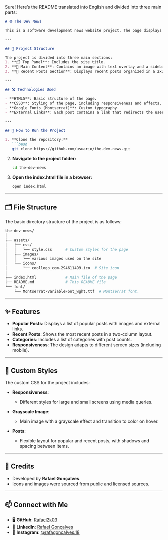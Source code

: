 Sure! Here’s the README translated into English and divided into three main parts:

```markdown
# 🌐 The Dev News 

This is a software development news website project. The page displays a list of popular and recent posts, with categories and links to external articles.

---

## 📂 Project Structure

The project is divided into three main sections:
1. **🗂️ Top Panel**: Includes the site title.
2. **📄 Main Content**: Contains an image with text overlay and a sidebar with popular posts.
3. **📰 Recent Posts Section**: Displays recent posts organized in a 2x2 layout, followed by a list of categories.

---

## 🛠️ Technologies Used

- **HTML5**: Basic structure of the page.
- **CSS3**: Styling of the page, including responsiveness and effects.
- **Google Fonts (Montserrat)**: Custom typography.
- **External Links**: Each post contains a link that redirects the user to an external page.

---

## 🚀 How to Run the Project

1. **Clone the repository:**
   ```bash
   git clone https://github.com/usuario/the-dev-news.git
   ```

2. **Navigate to the project folder:**
   ```bash
   cd the-dev-news
   ```

3. **Open the index.html file in a browser:**
   ```bash
   open index.html
   ```

---

## 🗂️ File Structure

The basic directory structure of the project is as follows:
```bash
the-dev-news/
│
├── assets/
│   ├── css/
│   │   └── style.css      # Custom styles for the page
│   ├── images/
│   │   └── various images used on the site
│   └── icons/
│       └── coollogo_com-294611499.ico  # Site icon
│
├── index.html             # Main file of the page
├── README.md              # This README file
└── font/
    └── Montserrat-VariableFont_wght.ttf  # Montserrat font.
```

---

## ✨ Features

- **Popular Posts**: Displays a list of popular posts with images and external links.
- **Recent Posts**: Shows the most recent posts in a two-column layout.
- **Categories**: Includes a list of categories with post counts.
- **Responsiveness**: The design adapts to different screen sizes (including mobile).

---

## 🎨 Custom Styles

The custom CSS for the project includes:

- **Responsiveness**: 
  - Different styles for large and small screens using media queries.

- **Grayscale Image**: 
  - Main image with a grayscale effect and transition to color on hover.

- **Posts**: 
  - Flexible layout for popular and recent posts, with shadows and spacing between items.

---

## 🙌 Credits

- Developed by **Rafael Gonçalves**.
- Icons and images were sourced from public and licensed sources.

---

## 📫 Connect with Me

- 🖥️ **GitHub**: [Rafael2k03](https://github.com/Rafael2k03)
- 💼 **LinkedIn**: [Rafael Gonçalves](https://www.linkedin.com/in/jedoblen)
- 📸 **Instagram**: [@rafagoncalves.18](https://www.instagram.com/rafagoncalves.18/)

<!---
Rafael2k03/Rafael2k03 is a ✨ special ✨ repository because its `README.md` (this file) appears on your GitHub profile.
You can click the Preview link to take a look at your changes.
--->
```
